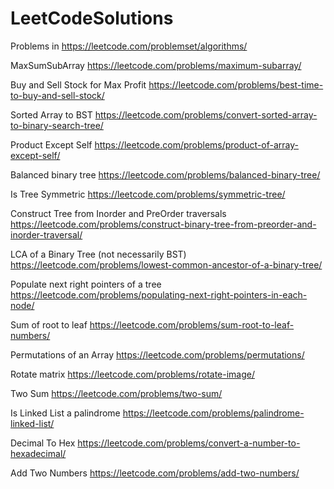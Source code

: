 # LeetCodeSolutions
Problems in https://leetcode.com/problemset/algorithms/

MaxSumSubArray https://leetcode.com/problems/maximum-subarray/

Buy and Sell Stock for Max Profit https://leetcode.com/problems/best-time-to-buy-and-sell-stock/

Sorted Array to BST https://leetcode.com/problems/convert-sorted-array-to-binary-search-tree/

Product Except Self https://leetcode.com/problems/product-of-array-except-self/

Balanced binary tree https://leetcode.com/problems/balanced-binary-tree/

Is Tree Symmetric https://leetcode.com/problems/symmetric-tree/

Construct Tree from Inorder and PreOrder traversals https://leetcode.com/problems/construct-binary-tree-from-preorder-and-inorder-traversal/ 

LCA of a Binary Tree (not necessarily BST) https://leetcode.com/problems/lowest-common-ancestor-of-a-binary-tree/

Populate next right pointers of a tree https://leetcode.com/problems/populating-next-right-pointers-in-each-node/

Sum of root to leaf https://leetcode.com/problems/sum-root-to-leaf-numbers/

Permutations of an Array https://leetcode.com/problems/permutations/

Rotate matrix https://leetcode.com/problems/rotate-image/

Two Sum https://leetcode.com/problems/two-sum/

Is Linked List a palindrome https://leetcode.com/problems/palindrome-linked-list/

Decimal To Hex https://leetcode.com/problems/convert-a-number-to-hexadecimal/

Add Two Numbers https://leetcode.com/problems/add-two-numbers/
